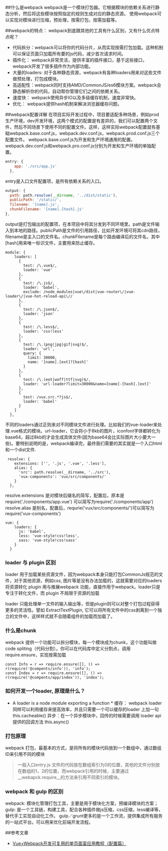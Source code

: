 ##什么是webpack
webpack是一个模块打包器。它根据模块的依赖关系进行静态分析，然后将这些模块按照指定的规则生成对应的静态资源。
使用webpack可以实现对模块进行压缩，预处理，按需打包，按需加载等。

##webpack的特点：
webpack到底跟其他的工具有什么区别，又有什么优点特点呢？
* 代码拆分：webpack可以将你的代码分片，从而实现按需打包加载。这种机制可以保证页面只加载所有要的js代码，减少首次请求时间。
* 插件化： webpack非常灵活，提供丰富的插件接口，基于这些接口，webpack开发了很多插件作为内部功能。
* 大量的loaders: 对于各种静态资源，webpack有各种loaders用来对这些文件做预处理，打包成模块。
* 高适配性：webpack同时支持AMD/CommonJS/es6模块方案。webpack会静态解析你的代码，自动帮你管理它们之间的依赖关系。
* 速度快： webpack使用异步IO以及多级缓存机制，速度非常快。
* 优化： webpack提供hash机制来解决浏览器缓存问题。

##webpack配置详解
在项目实际开发过程中，项目要适配多种场景，例如prod生产环境，dev开发环境，这两个模式的配置是有差异的，我们可以配置两个文件，然后不同场景下使用不同的配置文件。这样，这样实际webpack配置就有基础webpack.base.conf.js，webpack.dev.conf.js，webpack.prod.conf.js三个配置文件。
webpack.base.conf.js为开发和生产环境通用的配置。
webpack.dev.conf.js和webpack.pro.conf.js分别为开发和生产环境的单独配置。
```js
entry: {
    app: './src/app.js'
  },
```
entry是入口文件配置项，是所有依赖关系的入口。
```js
output: {
  path: path.resolve(__dirname, '../dist/static'),
  publicPath: '/static/',
  filename: '[name].js',
  chunkFilename: '[name].[hash].js'
},
```
output是打包输出的配置项，在本项目中将其分发到不同环境里。path是文件输入到本地的路径。publicPath是文件的引用路径，比如开发环境可将其cdn路径，filename是主入口的文件名。chunkFilename是每个路由编译后的文件名，其中[hash]用来唯一标识文件，主要用来防止缓存。

```
module: {
    loaders: [
      {
        test: /\.vue$/,
        loader: 'vue'
      },
      {
        test: /\.js$/,
        loader: 'babel',
        exclude: /node_modules|vue\/dist|vue-router\/|vue-loader\/|vue-hot-reload-api\//
      },
      {
        test: /\.json$/,
        loader: 'json'
      },
      {
        test: /\.less$/,
        loader: 'css!less'
      },
      {
        test: /\.(png|jpg|gif|svg)$/,
        loader: 'url',
        query: {
          limit: 30000,
          name: '[name].[ext]?[hash]'
        }
      },
      {
        test: /\.(eot|woff|ttf|svg)$/,
        loader: 'url-loader?limit=30000&name=[name]-[hash].[ext]'
      },
      {
        test: /vux.src.*?js$/,
        loader: 'babel'
      }
    ]
  },
```
不同的loaders通过正则来对不同模块文件进行处理。比如我们的vue-loader来处理.vue格式的模块。url-loader，它会将小于8kb的图片，iconfont字体都转化为base64，超过8kb的才会生成具体文件(因为base64会比实际图片大小要大一些)。要特别说明的是，webpack编译完，最终我们需要的其实就是一个入口html和一个dist文件.

```
 resolve: {
    extensions: ['', '.js', '.vue', '.less'],
    alias: {
      'src': path.resolve(__dirname, '../src'),
      'vux-components': 'vux/src/components/'
    }
  },
```

resolve.extensions 是对模块后缀名的简写，配置后，原本是require('./components/app.vue') 可以简写为require('./components/app')
resolve.alias 是别名，配置后，requrie('vux/src/components/')可以简写为require('vux-components')

```
vue: {
    loaders: {
      js: 'babel',
      less: 'vue-style!css!less',
      sass: 'vue-style!css!sass'
    }
  }
```
### loader 与 plugin 区别
loader 用于加载某些资源文件，因为webpack本身只能打包CommonJs规范的文件，对于其他资源，例如css, 图片等是没有办法加载的，这就需要对应的loaders 将资源转化
plugin
用与推展webpack 功能，直接作用于webpack。loader只是专注于转化文件，而 plugin 不局限于资源的加载

loader 只能处理单一文件的输入输出等，但是plugin则可以对整个打包过程获得更多的灵活性。譬如 ExtractTextPlugin, 它可以将所有文件中的css剥离到一个独立的文件中，这样样式就不会随着组件的加载而加载了。

### 什么是chunk
webpack 提供一个功能可以拆分模块，每一个模块成为chunk，这个功能叫做code spliting（代码分割）。你可以在代码库中定义分割点，调用require.ensure，实现按需加载
```
const Info = r => require.ensure([], () => r(require('@compents/info')), 'info');
const Index = r => require.ensure([], () => r(require('@compents/app/index')), 'index');
``` 

### 如何开发一个loader, 原理是什么？
* A loader is a node module exporting a function *
缓存： webpack loader 同样可以利用缓存来提高效率，并且只需要一个可以缓存的loader 上加一句 this.cacheable() 
异步：在一个异步模块中，回传的时候需要调用 loader api 提供的回调方法 this.async()


### 打包原理
webpack 打包，最基本的方式，是将所有的模块代码放到一个数组中，通过数组ID来引用不同的模块
> 一般入口entry.js 文件的代码放在数组索引为0的位置，其他的文件分别放在数组的1，2的位置，而webpack引用的时候，主要通过__webapck.require__的方法来引用不同索引的模块。


### webpack 和 gulp 的区别
webpack: 模块化管理打包工具，主要是用于模块化方案，预编译模块的方案；
gulp: 是一个工具链，构建工具，配合各种插件做js压缩，css压缩，less编译等，替代手工实现自动化工作。
gulp／grunt更多的是一个工作流，提供集成所有服务的一站式平台。可以用来优化前端开发流程。










##参考文章
* [Vue+Webpack开发可复用的单页面富应用教程（配置篇）](https://www.talkingcoder.com/article/6310080842228107877)




